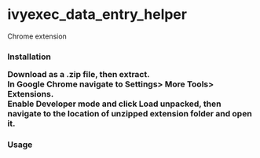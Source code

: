 # ivyexec_data_entry_helper
Chrome extension

<h3>Installation </hr3>
<p>Download as a .zip file, then extract. <br/>
In Google Chrome navigate to Settings> More Tools> Extensions. <br/>
Enable Developer mode and click Load unpacked, then navigate to the location of unzipped extension folder and open it.</p> 

<h3>Usage </h3>
